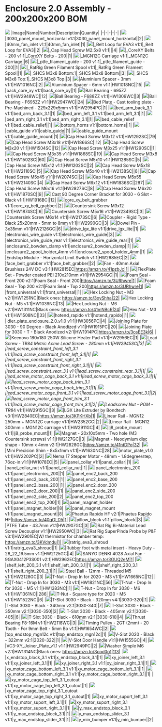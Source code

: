 # Enclosure 2.0 Assembly - 200x200x200 BOM
![](images/Enclosure%202.0%20Assembly%20-%20200x200x200.png)
|Image|Name|Number|Description|Quantity|
|-|-|-|-|-|
|![](images/3030_panel_mount_horizontal.png)|3030_panel_mount_horizontal v1:1|3030_panel_mount_horizontal||2|
|![](images/40mm_fan_inlet.png)|40mm_fan_inlet v1:1|40mm_fan_inlet||1|
|![](images/_Belt%20Loop%20for%20EVA3.png)|_Belt Loop for EVA3 v1:1|_Belt Loop for EVA3||2|
|![](images/.png)|_Cap Head Screw M2.5x8 v1:1|||4|
|![](images/_CoreXY%20Belts%20-%20200.png)|_CoreXY Belts - 200 v1:1|_CoreXY Belts - 200||1|
|![](images/_MGN12C%20Carriage.png)|_MGN12C Carriage v1:1|_MGN12C Carriage||6|
|![](images/_ptfe_filament_guide%20-%20200.png)|_ptfe_filament_guide - 200 v1:1|_ptfe_filament_guide - 200||1|
|![](images/_RatRig%20Green%20Filament%20Spool.png)|_RatRig Green Filament Spool v1:1|_RatRig Green Filament Spool||1|
|![](images/_SHCS%20M3x8%20Bottom.png)|_SHCS M3x8 Bottom:1|_SHCS M3x8 Bottom||3|
|![](images/_SHCS%20M3x8%20Top.png)|_SHCS M3x8 Top:1|_SHCS M3x8 Top||3|
|![](images/HW1016NC.png)|Aluminium Spacer - 3mm v1:1|HW1016NC||2|
|![](images/HW1018NC.png)|Aluminium Spacer - 6mm v1:1|HW1018NC||15|
|![](images/back_core_xy.png)|back_core_xy v1:1|back_core_xy||1|
|![](images/HW2948WC.png)|Ball Bearing - 695ZZ v1:1|HW2948WC||12|
|![](images/HW1309WC.png)|Ball Bearing - F688ZZ v1:1|HW1309WC||3|
|![](images/HW2947WC.png)|Ball Bearing - F695ZZ v1:1|HW2947WC||24|
|![](images/HW2954PC.png)|Bed Plate - Cast tooling plate - Pre-Machined - 229x229x5mm v1:1|HW2954PC||1|
|![](images/bed_arm_back_3.1.png)|bed_arm_back_3.1 v1:1|bed_arm_back_3.1||1|
|![](images/bed_arm_left_3.1.png)|bed_arm_left_3.1 v1:1|bed_arm_left_3.1||1|
|![](images/bed_arm_right_3.1.png)|bed_arm_right_3.1 v1:1|bed_arm_right_3.1||1|
|![](images/bed_cable_relief.png)|bed_cable_relief v1:1|bed_cable_relief||1|
|![](images/bottom_horns.png)|bottom_horns v1:1|bottom_horns||1|
|![](images/cable_guide.png)|cable_guide v1:1|cable_guide||1|
|![](images/cable_guide_mount.png)|cable_guide_mount v1:1|cable_guide_mount||1|
|![](images/HW1292SC.png)|Cap Head Screw M3x12 v1:1|HW1292SC||79|
|![](images/HW1866SC.png)|Cap Head Screw M3x18 v1:1|HW1866SC||12|
|![](images/HW1504SC.png)|Cap Head Screw M3x20 v1:1|HW1504SC||12|
|![](images/HW1290SC.png)|Cap Head Screw M3x25 v1:1|HW1290SC||1|
|![](images/HW1868SC.png)|Cap Head Screw M3x35 v1:1|HW1868SC||19|
|![](images/HW1502SC.png)|Cap Head Screw M3x8 v1:1|HW1502SC||60|
|![](images/HW1285SC.png)|Cap Head Screw M5x10 v1:1|HW1285SC||5|
|![](images/HW1202SC.png)|Cap Head Screw M5x12 v1:1|HW1202SC||2|
|![](images/HW2110SC.png)|Cap Head Screw M5x18 v1:1|HW2110SC||5|
|![](images/HW2138SC.png)|Cap Head Screw M5x40 v1:1|HW2138SC||6|
|![](images/HW2074SC.png)|Cap Head Screw M5x45 v1:1|HW2074SC||2|
|![](images/HW2140SC.png)|Cap Head Screw M5x55 v1:1|HW2140SC||4|
|![](images/HW1836SC.png)|Cap Head Screw M6x12 v1:1|HW1836SC||287|
|![](images/HW2827SC.png)|Cap Head Screw M6x16 v1:1|HW2827SC||8|
|![](images/HW1870SC.png)|Cap Head Screw M6x20 v1:1|HW1870SC||9|
|![](images/HW1916BC.png)|Cast 90 Degree Corner Bracket for 3030 - 6 Slot - Black v1:1|HW1916BC||12|
|![](images/core_xy_belt_grabber.png)|core_xy_belt_grabber v1:1|core_xy_belt_grabber||2|
|![](images/HW1874SC.png)|Countersink Screw M3x12 v1:1|HW1874SC||6|
|![](images/HW2349SC.png)|Countersink Screw M5x16 v1:1|HW2349SC||3|
|![](images/HW2173SC.png)|Countersink Screw M6x14 v1:1|HW2173SC||6|
|![](images/HW2990GC.png)|Coupler - Rigid Type - Black 25x20mm - 5mm to 8mm v1:1|HW2990GC||3|
|![](images/HW2126GC.png)|Dowel Pin - 3x35mm v1:1|HW2126GC||6|
|![](images/drive_lgx_lite.png)|drive_lgx_lite v1:1|drive_lgx_lite||1|
|![](images/electronics_wire_guide.png)|electronics_wire_guide v1:1|electronics_wire_guide||3|
|![](images/electronics_wire_guide_rear.png)|electronics_wire_guide_rear v1:1|electronics_wire_guide_rear||1|
|![](images/enclosure2_bowden_clamp.png)|enclosure2_bowden_clamp v1:1|enclosure2_bowden_clamp||1|
|![](images/enclosure2_spool_holder_4mm.png)|enclosure2_spool_holder_4mm v1:1|enclosure2_spool_holder_4mm||1|
|![](images/HW2685EC.png)|Endstop Module - Horizontal Limit Switch v1:1|HW2685EC||2|
|![](images/face_belt_grabber.png)|face_belt_grabber v1:1|face_belt_grabber||2|
|![](images/HW2815EC.png)|Fan - 40mm Axial Brushless 24V DC v3:1|HW2815EC|https://amzn.to/41pzbJc|1|
|![](images/HW2954GC.png)|FlexPlate Set - Powder coated PEI 210x210mm v1:1|HW2954GC||1|
|![](images/Foam%20Seal%20-%20Front%20200.png)|Foam Seal - Front 200 v2:1|Foam Seal - Front 200|https://amzn.to/3URhwre|1|
|![](images/Foam%20Seal%20-%20Top%20200.png)|Foam Seal - Top 200 v2:1|Foam Seal - Top 200|https://amzn.to/3URhwre|1|
|![](images/front_universal.png)|front_universal v1:1|front_universal||1|
|![](images/HW1251NC.png)|Hex Locking Nut - M3 v2:1|HW1251NC|Black ones: https://amzn.to/3oyShha|22|
|![](images/HW1039NC.png)|Hex Locking Nut - M5 v1:1|HW1039NC||13|
|![](images/HW1311NC.png)|Hex Locking Nut - M6 v2:1|HW1311NC|Black ones: https://amzn.to/41mNBcR|24|
|![](images/HW1508NC.png)|Hex Nut - M3 v1:1|HW1508NC||33|
|![](images/hotend_rapido.png)|hotend_rapido v1:1|hotend_rapido||1|
|![](images/HW3056PC.png)|idler_plate_enclosure_2.0_v1.0 v1:1|HW3056PC||4|
|![](images/HW1915PC.png)|Joining Plate for 3030 - 90 Degree - Black Anodized v1:1|HW1915PC||20|
|![](images/HW1914PC.png)|Joining Plate for 3030 - T - Black Anodized v2:1|HW1914PC|https://amzn.to/3osEE3k|6|
|![](images/HW2956EC.png)|Keenovo 180x180 250W Silicone Heater Pad v1:1|HW2956EC||1|
|![](images/HW2945SC.png)|Lead Screw - TR8*4 Metric Acme Lead Screw - 280mm v1:1|HW2945SC||3|
|![](images/lead_screw_constraint_front_left_3.1.png)|lead_screw_constraint_front_left_3.1 v1:1|lead_screw_constraint_front_left_3.1||1|
|![](images/lead_screw_constraint_front_right_3.1.png)|lead_screw_constraint_front_right_3.1 v1:1|lead_screw_constraint_front_right_3.1||1|
|![](images/lead_screw_constraint_rear_3.1.png)|lead_screw_constraint_rear_3.1 v1:1|lead_screw_constraint_rear_3.1||1|
|![](images/lead_screw_motor_cage_back_3.1.png)|lead_screw_motor_cage_back_3.1 v1:1|lead_screw_motor_cage_back_3.1||1|
|![](images/lead_screw_motor_cage_back_trim_3.1.png)|lead_screw_motor_cage_back_trim_3.1 v1:1|lead_screw_motor_cage_back_trim_3.1||1|
|![](images/lead_screw_motor_cage_front_3.1.png)|lead_screw_motor_cage_front_3.1 v1:1|lead_screw_motor_cage_front_3.1||2|
|![](images/lead_screw_motor_cage_front_trim_3.1.png)|lead_screw_motor_cage_front_trim_3.1 v1:1|lead_screw_motor_cage_front_trim_3.1||2|
|![](images/HW2915GC.png)|Leadscrew Nut - POM - TR8*4 v1:1|HW2915GC||3|
|![](images/HW2840EC.png)|LGX Lite Extruder by Bondtech v3:1|HW2840EC|https://amzn.to/3KPKHXb|1|
|![](images/HW2352GC.png)|Linear Rail - MGN12 250mm + MGN12C carriage v1:1|HW2352GC||2|
|![](images/HW2911GC.png)|Linear Rail - MGN12 300mm + MGN12C carriage v1:1|HW2911GC||4|
|![](images/lj8_probe_mount.png)|lj8_probe_mount v1:1|lj8_probe_mount||1|
|![](images/HW2127GC.png)|Magnet - 20x10x5mm - Two hole (M3 Countersink screws) v1:1|HW2127GC||3|
|![](images/HW2828GC.png)|Magnet - Neodymium disc shape - 10mm x 4mm v2:1|HW2828GC|https://amzn.to/41ntDPq|32|
|![](images/HW1630NC.png)|Mini Precision Shim - 8x5x1mm v1:1|HW1630NC||28|
|![](images/HW2202PC.png)|motor_plate_v1.0 v1:1|HW2202PC||2|
|![](images/HW1078EC.png)|Nema 17 Stepper Motor - 48mm - 1.8degree/step, 76oz-in v1:1|HW1078EC||5|
|![](images/panel_collar.png)|panel_collar v1:1|panel_collar||1|
|![](images/panel_collar_nut.png)|panel_collar_nut v1:1|panel_collar_nut||1|
|![](images/panel_electronics_200.png)|panel_electronics_200 v1:1|panel_electronics_200||1|
|![](images/panel_enc2_back_200.png)|panel_enc2_back_200 v1:1|panel_enc2_back_200||1|
|![](images/panel_enc2_base_200.png)|panel_enc2_base_200 v1:1|panel_enc2_base_200||1|
|![](images/panel_enc2_door_200.png)|panel_enc2_door_200 v1:1|panel_enc2_door_200||1|
|![](images/panel_enc2_side_200.png)|panel_enc2_side_200 v1:1|panel_enc2_side_200||2|
|![](images/panel_enc2_top_200.png)|panel_enc2_top_200 v1:1|panel_enc2_top_200||1|
|![](images/panel_magnet_holder.png)|panel_magnet_holder v1:1|panel_magnet_holder||8|
|![](images/panel_magnet_mount.png)|panel_magnet_mount v1:1|panel_magnet_mount||8|
|![](images/Phaetus%20Rapido%20HF.png)|Phaetus Rapido HF v2:1|Phaetus Rapido HF|https://amzn.to/40qOLD5|1|
|![](images/pillow_block.png)|pillow_block v1:1|pillow_block||3|
|![](images/HW2907GC.png)|PTFE Tube - 43.7mm v1:1|HW2907GC||3|
|![](images/HW2950WC.png)|Rat Rig Bi-Material Lead Screw Decoupler v1:1|HW2950WC||3|
|![](images/HW2901EC.png)|Rat Rig SuperPinda Probe by P&F v3:1|HW2901EC|W/ thermistor for chamber temp: https://amzn.to/3KVdmdu|1|
|![](images/ratrig_eva3_shroud.png)|ratrig_eva3_shroud v1:1|ratrig_eva3_shroud||1|
|![](images/HW2125GC.png)|Rubber foot with metal insert - Heavy Duty - 28_22_16.5mm v1:1|HW2125GC||4|
|![](images/HW2962EC.png)|SANYO DENKI 4028 Axial Fan - 9GAX0412P3S001 v2:1|HW2962EC|https://amzn.to/3GUQ2eM|1|
|![](images/shelf_left_200_3.1.png)|shelf_left_200_3.1 v1:1|shelf_left_200_3.1||1|
|![](images/shelf_right_200_3.1.png)|shelf_right_200_3.1 v1:1|shelf_right_200_3.1||1|
|![](images/HW2128GC.png)|Steel Ball - 12mm - Threaded M5 v1:1|HW2128GC||3|
|![](images/HW1665NC.png)|T-Nut - Drop In for 2020 - M3 v1:1|HW1665NC||12|
|![](images/HW1821NC.png)|T-Nut - Drop In for 3030 - M3 v1:1|HW1821NC||56|
|![](images/HW1383NC.png)|T-Nut - Drop In for 3030 - M5 v1:1|HW1383NC||1|
|![](images/HW1361NC.png)|T-Nut - Drop In for 3030 - M6 v1:1|HW1361NC||286|
|![](images/HW1522NC.png)|T-Nut - Square type for 2020 - M5 v1:1|HW1522NC||6|
|![](images/3030-320.png)|T-Slot 3030 - Black - 320mm v4:1|3030-320||1|
|![](images/3030-340.png)|T-Slot 3030 - Black - 340mm v2:1|3030-340||7|
|![](images/3030-350.png)|T-Slot 3030 - Black - 350mm v2:1|3030-350||2|
|![](images/3030-405.png)|T-Slot 3030 - Black - 405mm v2:1|3030-405||6|
|![](images/3030-610.png)|T-Slot 3030 - Black - 610mm v2:1|3030-610||4|
|![](images/HW2118WC.png)|Thrust Bearing F8-16M v1:1|HW2118WC||3|
|![](images/HW1654WC.png)|Timing Pulley - 2GT (2mm) - 20 Tooth - For 9mm Belt - 5mm Bo v1:1|HW1654WC||2|
|![](images/top_endstop_mgn12c.png)|top_endstop_mgn12c v1:1|top_endstop_mgn12c||1|
|![](images/2020-322.png)|V-Slot 2020 - Black - 322mm v2:1|2020-322||1|
|![](images/HW1555GC.png)|V-Slot Door Handle v1:1|HW1555GC||4|
|![](images/HW2949PC.png)|VC3-XY_Joiner_Plate_v1.1 v1:1|HW2949PC||2|
|![](images/HW1314NC.png)|Washer Simple M6 v2:1|HW1314NC|Black ones: https://amzn.to/3ood0o1|113|
|![](images/x_endstop_block_3.1.png)|x_endstop_block_3.1 v1:1|x_endstop_block_3.1||1|
|![](images/xy_joiner_left_3.1.png)|xy_joiner_left_3.1 v1:1|xy_joiner_left_3.1||1|
|![](images/xy_joiner_right_3.1.png)|xy_joiner_right_3.1 v1:1|xy_joiner_right_3.1||1|
|![](images/xy_motor_cage_bottom_left_3.1.png)|xy_motor_cage_bottom_left_3.1 v1:1|xy_motor_cage_bottom_left_3.1||1|
|![](images/xy_motor_cage_bottom_right_3.1.png)|xy_motor_cage_bottom_right_3.1 v1:1|xy_motor_cage_bottom_right_3.1||1|
|![](images/xy_motor_cage_top_left_3.1_cutout.png)|xy_motor_cage_top_left_3.1_cutout v1:1|xy_motor_cage_top_left_3.1_cutout||1|
|![](images/xy_motor_cage_top_right_3.1_cutout.png)|xy_motor_cage_top_right_3.1_cutout v1:1|xy_motor_cage_top_right_3.1_cutout||1|
|![](images/xy_motor_suport_left_3.1.png)|xy_motor_suport_left_3.1 v1:1|xy_motor_suport_left_3.1||1|
|![](images/xy_motor_suport_right_3.1.png)|xy_motor_suport_right_3.1 v1:1|xy_motor_suport_right_3.1||1|
|![](images/y_max_endstop_block_3.1.png)|y_max_endstop_block_3.1 v1:1|y_max_endstop_block_3.1||1|
|![](images/y_max_endstop_slider_3.1.png)|y_max_endstop_slider_3.1 v1:1|y_max_endstop_slider_3.1||1|
|![](images/y_min_bumper.png)|y_min_bumper v1:1|y_min_bumper||2|